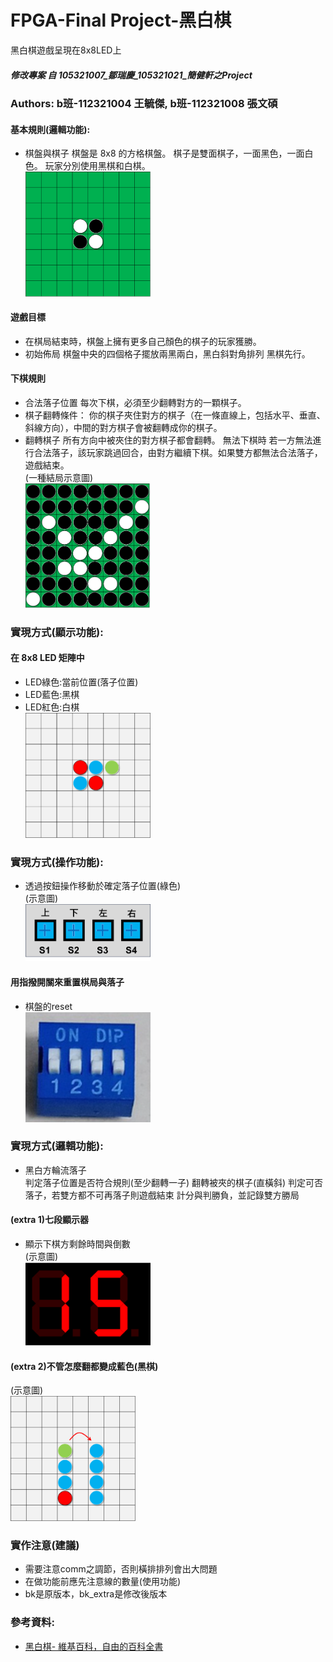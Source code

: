 # FPGA-Final Project-黑白棋
黑白棋遊戲呈現在8x8LED上<br>
##### 修改專案 自 105321007_鄒瑞慶_105321021_簡健軒之Project<br>
### Authors: b班-112321004 王毓傑, b班-112321008 張文碩<br>

#### 基本規則(邏輯功能):
* 棋盤與棋子
棋盤是 8x8 的方格棋盤。
棋子是雙面棋子，一面黑色，一面白色。
玩家分別使用黑棋和白棋。<br>
<img src="https://github.com/GasXGun/FPGA-Project-bk/blob/main/images/IO1.png" width="200"/><br>

#### 遊戲目標
* 在棋局結束時，棋盤上擁有更多自己顏色的棋子的玩家獲勝。<br>
* 初始佈局
棋盤中央的四個格子擺放兩黑兩白，黑白斜對角排列
黑棋先行。<br>
#### 下棋規則
* 合法落子位置
每次下棋，必須至少翻轉對方的一顆棋子。<br>
* 棋子翻轉條件：
你的棋子夾住對方的棋子（在一條直線上，包括水平、垂直、斜線方向），中間的對方棋子會被翻轉成你的棋子。<br>
* 翻轉棋子
	所有方向中被夾住的對方棋子都會翻轉。
無法下棋時
若一方無法進行合法落子，該玩家跳過回合，由對方繼續下棋。如果雙方都無法合法落子，遊戲結束。<br>
(一種結局示意圖)<br>
<img src="https://github.com/GasXGun/FPGA-Project-bk/blob/main/images/IO2.png" width="200"/><br>

### 實現方式(顯示功能):
#### 在 8x8 LED 矩陣中
* LED綠色:當前位置(落子位置)<br>
* LED藍色:黑棋<br>
* LED紅色:白棋<br>
<img src="https://github.com/GasXGun/FPGA-Project-bk/blob/main/images/IO3.png" width="200"/><br>
### 實現方式(操作功能):
* 透過按鈕操作移動於確定落子位置(綠色)<br>
(示意圖)<br>
<img src="https://github.com/GasXGun/FPGA-Project-bk/blob/main/images/IO6.png" width="200"/><br>
#### 用指撥開關來重置棋局與落子
* 棋盤的reset<br>
<img src="https://github.com/GasXGun/FPGA-Project-bk/blob/main/images/IO7.png" width="200"/><br>
### 實現方式(邏輯功能):
* 黑白方輪流落子<br>
判定落子位置是否符合規則(至少翻轉一子)
翻轉被夾的棋子(直橫斜)
判定可否落子，若雙方都不可再落子則遊戲結束
計分與判勝負，並記錄雙方勝局
#### (extra 1)七段顯示器
* 顯示下棋方剩餘時間與倒數<br>
(示意圖)<br>
<img src="https://github.com/GasXGun/FPGA-Project-bk/blob/main/images/IO4.png" width="200"/><br>
#### (extra 2)不管怎麼翻都變成藍色(黑棋)
(示意圖)<br>
<img src="https://github.com/GasXGun/FPGA-Project-bk/blob/main/images/IO8.png" width="200"/><br>
### 實作注意(建議)
* 需要注意comm之調節，否則橫排排列會出大問題<br>
* 在做功能前應先注意線的數量(使用功能)<br>
* bk是原版本，bk_extra是修改後版本<br>
### 參考資料:
* [黑白棋- 維基百科，自由的百科全書](https://zh.wikipedia.org/zh-tw/%E9%BB%91%E7%99%BD%E6%A3%8B)<br>
